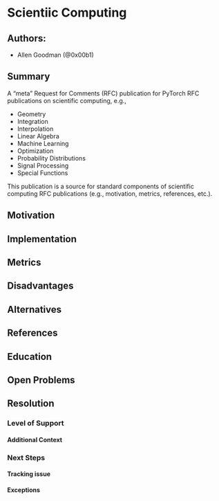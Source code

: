 # Scientiic Computing

## Authors:

* Allen Goodman (@0x00b1)

## Summary

A “meta” Request for Comments (RFC) publication for PyTorch RFC publications on 
scientific computing, e.g.,

* Geometry
* Integration
* Interpolation
* Linear Algebra
* Machine Learning
* Optimization
* Probability Distributions
* Signal Processing
* Special Functions

This publication is a source for standard components of scientific computing 
RFC publications (e.g., motivation, metrics, references, etc.).

## Motivation

## Implementation

## Metrics

## Disadvantages

## Alternatives

## References

## Education

## Open Problems

## Resolution

### Level of Support

#### Additional Context

### Next Steps

#### Tracking issue

#### Exceptions
